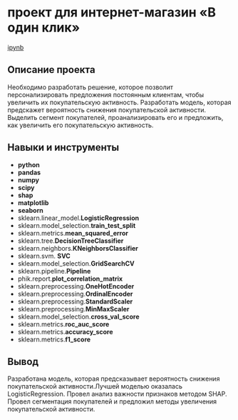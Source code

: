 # проект для интернет-магазин «В один клик» 

[ipynb](https://github.com/evrab222/My_projects/blob/master/Проект%20для%20интернет%20магазина%20'Викишоп'/P11_Portfolio.ipynb)

## Описание проекта

Необходимо разработать решение, которое позволит персонализировать предложения постоянным клиентам, чтобы увеличить их покупательскую активность. Разработать модель, которая предскажет вероятность снижения покупательской активности. Выделить сегмент покупателей, проанализировать его и предложить, как увеличить его покупательскую активность.



## Навыки и инструменты

- **python**
- **pandas**
- **numpy**
- **scipy**
- **shap**
- **matplotlib**
- **seaborn**
- sklearn.linear_model.**LogisticRegression**
- sklearn.model_selection.**train_test_split**
- sklearn.metrics.**mean_squared_error**
- sklearn.tree.**DecisionTreeClassifier**
- sklearn.neighbors.**KNeighborsClassifier**
- sklearn.svm. **SVC**
- sklearn.model_selection.**GridSearchCV**
- sklearn.pipeline.**Pipeline**
- phik.report.**plot_correlation_matrix**
- sklearn.preprocessing.**OneHotEncoder**
- sklearn.preprocessing.**OrdinalEncoder**
- sklearn.preprocessing.**StandardScaler** 
- sklearn.preprocessing.**MinMaxScaler**
- sklearn.model_selection.**cross_val_score**
- sklearn.metrics.**roc_auc_score**
- sklearn.metrics.**accuracy_score**
- sklearn.metrics.**f1_score**


## Вывод

Разработана модель, которая предсказывает вероятность снижения покупательской активности.Лучшей моделью оказалась LogisticRegression. Провел анализ важности признаков методом SHAP. Провел сегментация покупателей и предложил методы увеличения покупательской активности.